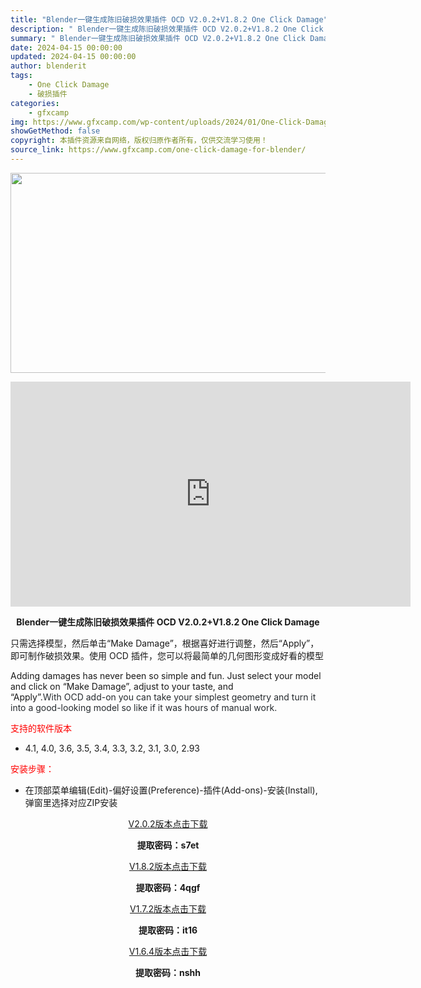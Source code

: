 ```yaml
---
title: "Blender一键生成陈旧破损效果插件 OCD V2.0.2+V1.8.2 One Click Damage"
description: "﻿ Blender一键生成陈旧破损效果插件 OCD V2.0.2+V1.8.2 One Click Damage 只需选择模型，然后单击“Make Damage”，根据喜好进行调整，然后“Apply”..."
summary: "﻿ Blender一键生成陈旧破损效果插件 OCD V2.0.2+V1.8.2 One Click Damage 只需选择模型，然后单击“Make Damage”，根据喜好进行调整，然后“Apply”..."
date: 2024-04-15 00:00:00
updated: 2024-04-15 00:00:00
author: blenderit
tags: 
    - One Click Damage
    - 破损插件
categories:
    - gfxcamp
img: https://www.gfxcamp.com/wp-content/uploads/2024/01/One-Click-Damage.jpg
showGetMethod: false
copyright: 本插件资源来自网络，版权归原作者所有，仅供交流学习使用！
source_link: https://www.gfxcamp.com/one-click-damage-for-blender/
---
```

<div><p><img decoding="async" class="aligncenter size-full wp-image-118764" src="https://www.gfxcamp.com/wp-content/uploads/2024/01/One-Click-Damage.jpg" data-src="https://www.gfxcamp.com/wp-content/uploads/2024/01/One-Click-Damage.jpg" alt="" width="640" height="320" data-srcset="https://www.gfxcamp.com/wp-content/uploads/2024/01/One-Click-Damage.jpg 640w, https://www.gfxcamp.com/wp-content/uploads/2024/01/One-Click-Damage-150x75.jpg 150w" data-sizes="(max-width: 640px) 100vw, 640px"></p><p style="text-align: center;"><strong><iframe loading="lazy" src="https://player.youku.com/embed/XNTg1NDI4ODU4MA==" width="640" height="360" frameborder="0" allowfullscreen="allowfullscreen"><span data-mce-type="bookmark" style="display: inline-block; width: 0px; overflow: hidden; line-height: 0;" class="mce_SELRES_start">﻿</span></iframe></strong></p><p style="text-align: center;"><strong>Blender一键生成陈旧破损效果插件 OCD V2.0.2+V1.8.2 One Click Damage</strong></p><p>只需选择模型，然后单击“Make Damage”，根据喜好进行调整，然后“Apply”，即可制作破损效果。使用 OCD 插件，您可以将最简单的几何图形变成好看的模型</p><p>Adding damages has never been so simple and fun. Just select your model and click on “Make Damage”, adjust to your taste, and “Apply”.<span style="color: #252a2e;">With OCD add-on you can take your simplest geometry and turn it into a good-looking model so like if it was hours of manual work.</span></p><p><span style="color: #ff0000;">支持的软件版本</span></p><ul>
<li>4.1, 4.0, 3.6, 3.5, 3.4, 3.3, 3.2, 3.1, 3.0, 2.93</li>
</ul><p><span style="color: #ff0000;">安装步骤：</span></p><ul>
<li>在顶部菜单编辑(Edit)-偏好设置(Preference)-插件(Add-ons)-安装(Install),弹窗里选择对应ZIP安装</li>
</ul><p style="text-align: center;"><a class="maxbutton-3 maxbutton maxbutton-baidu" target="_blank" rel="noopener" href="https://pan.baidu.com/s/1N4gF7hC_nGQ0Ro0fcS86gg?pwd=s7et"><span class="mb-text">V2.0.2版本点击下载</span></a></p><p style="text-align: center;"><strong>提取密码：s7et</strong></p><p style="text-align: center;"><a class="maxbutton-3 maxbutton maxbutton-baidu" target="_blank" rel="noopener" href="https://pan.baidu.com/s/1PMpDWT764aDnUDaZV5gKRg?pwd=4qgf"><span class="mb-text">V1.8.2版本点击下载</span></a></p><p style="text-align: center;"><strong>提取密码：4qgf</strong></p><p style="text-align: center;"><a class="maxbutton-3 maxbutton maxbutton-baidu" target="_blank" rel="noopener" href="https://pan.baidu.com/s/1xk0xddxpaFJfA3dAMXJDyQ?pwd=it16"><span class="mb-text">V1.7.2版本点击下载</span></a></p><p style="text-align: center;"><strong>提取密码：it16</strong></p><p style="text-align: center;"><a class="maxbutton-3 maxbutton maxbutton-baidu" target="_blank" rel="noopener" href="https://pan.baidu.com/s/1NJBDib4OmzcfWTtog2B7zw?pwd=nshh"><span class="mb-text">V1.6.4版本点击下载</span></a></p><p style="text-align: center;"><strong>提取密码：nshh</strong></p></div>